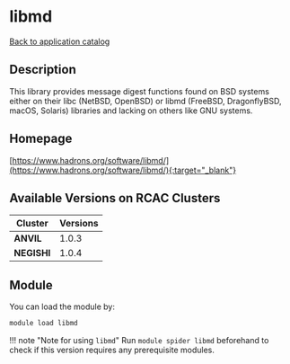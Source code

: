 # libmd

[Back to application catalog](../app_catalog.md)

## Description

This library provides message digest functions found on BSD systems either on their libc (NetBSD, OpenBSD) or libmd (FreeBSD, DragonflyBSD, macOS, Solaris) libraries and lacking on others like GNU systems.

## Homepage

[https://www.hadrons.org/software/libmd/](https://www.hadrons.org/software/libmd/){:target="_blank"}

## Available Versions on RCAC Clusters

|Cluster|Versions|
|---|---|
**ANVIL**|1.0.3
**NEGISHI**|1.0.4

## Module

You can load the module by:

```bash
module load libmd
```

!!! note "Note for using `libmd`"
    Run `module spider libmd` beforehand to check if this version requires any prerequisite modules.
